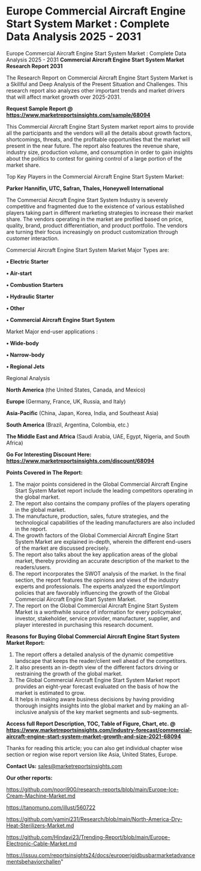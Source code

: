 # Europe Commercial Aircraft Engine Start System Market : Complete Data Analysis 2025 - 2031
Europe Commercial Aircraft Engine Start System Market : Complete Data Analysis 2025 - 2031
<strong>Commercial Aircraft Engine Start System Market Research Report 2031</strong>

The Research Report on Commercial Aircraft Engine Start System Market is a Skillful and Deep Analysis of the Present Situation and Challenges. This research report also analyzes other important trends and market drivers that will affect market growth over 2025-2031.

<strong>Request Sample Report @ <a href=https://www.marketreportsinsights.com/sample/68094>https://www.marketreportsinsights.com/sample/68094</a></strong>

This Commercial Aircraft Engine Start System market report aims to provide all the participants and the vendors will all the details about growth factors, shortcomings, threats, and the profitable opportunities that the market will present in the near future. The report also features the revenue share, industry size, production volume, and consumption in order to gain insights about the politics to contest for gaining control of a large portion of the market share.

Top Key Players in the Commercial Aircraft Engine Start System Market:

<strong>Parker Hannifin, UTC, Safran, Thales, Honeywell International</strong>

The Commercial Aircraft Engine Start System Industry is severely competitive and fragmented due to the existence of various established players taking part in different marketing strategies to increase their market share. The vendors operating in the market are profiled based on price, quality, brand, product differentiation, and product portfolio. The vendors are turning their focus increasingly on product customization through customer interaction.

Commercial Aircraft Engine Start System Market Major Types are:

<strong>• Electric Starter

• Air-start

• Combustion Starters

• Hydraulic Starter

• Other

• Commercial Aircraft Engine Start System</strong>

Market Major end-user applications :

<strong>• Wide-body

• Narrow-body

• Regional Jets</strong>

Regional Analysis

</u><strong><b>North America</b></strong> (the United States, Canada, and Mexico)

<strong><b>Europe </b></strong>(Germany, France, UK, Russia, and Italy)

<strong><b>Asia-Pacific</b></strong> (China, Japan, Korea, India, and Southeast Asia)

<strong><b>South America</b></strong> (Brazil, Argentina, Colombia, etc.)

<strong><b>The Middle East and Africa</b></strong> (Saudi Arabia, UAE, Egypt, Nigeria, and South Africa)

<strong>Go For Interesting Discount Here: <a href=https://www.marketreportsinsights.com/discount/68094>https://www.marketreportsinsights.com/discount/68094</a></strong>

<strong>Points Covered in The Report:</strong>
<ol>
  <li>The major points considered in the Global Commercial Aircraft Engine Start System Market report include the leading competitors operating in the global market.</li>
  <li>The report also contains the company profiles of the players operating in the global market.</li>
  <li>The manufacture, production, sales, future strategies, and the technological capabilities of the leading manufacturers are also included in the report.</li>
  <li>The growth factors of the Global Commercial Aircraft Engine Start System Market are explained in-depth, wherein the different end-users of the market are discussed precisely.</li>
  <li>The report also talks about the key application areas of the global market, thereby providing an accurate description of the market to the readers/users.</li>
  <li>The report incorporates the SWOT analysis of the market. In the final section, the report features the opinions and views of the industry experts and professionals. The experts analyzed the export/import policies that are favorably influencing the growth of the Global Commercial Aircraft Engine Start System Market.</li>
  <li>The report on the Global Commercial Aircraft Engine Start System Market is a worthwhile source of information for every policymaker, investor, stakeholder, service provider, manufacturer, supplier, and player interested in purchasing this research document.</li>
</ol>
<strong>Reasons for Buying Global Commercial Aircraft Engine Start System Market Report:</strong>

<ol>
  <li>The report offers a detailed analysis of the dynamic competitive landscape that keeps the reader/client well ahead of the competitors.</li>
  <li>It also presents an in-depth view of the different factors driving or restraining the growth of the global market.</li>
  <li>The Global Commercial Aircraft Engine Start System Market report provides an eight-year forecast evaluated on the basis of how the market is estimated to grow.</li>
  <li>It helps in making aware business decisions by having providing thorough insights insights into the global market and by making an all-inclusive analysis of the key market segments and sub-segments.</li>
</ol>
<strong>Access full Report Description, TOC, Table of Figure, Chart, etc. @ <a href=https://www.marketreportsinsights.com/industry-forecast/commercial-aircraft-engine-start-system-market-growth-and-size-2021-68094>https://www.marketreportsinsights.com/industry-forecast/commercial-aircraft-engine-start-system-market-growth-and-size-2021-68094</a></strong>


Thanks for reading this article; you can also get individual chapter wise section or region wise report version like Asia, United States, Europe.

<strong>Contact Us:</strong>
sales@marketreportsinsights.com

<strong>Our other reports:</strong>

<a href=https://github.com/noori900/research-reports/blob/main/Europe-Ice-Cream-Machine-Market.md>https://github.com/noori900/research-reports/blob/main/Europe-Ice-Cream-Machine-Market.md</a>

<a href=https://tanomuno.com/illust/560722>https://tanomuno.com/illust/560722</a>

<a href=https://github.com/yamini231/Research/blob/main/North-America-Dry-Heat-Sterilizers-Market.md>https://github.com/yamini231/Research/blob/main/North-America-Dry-Heat-Sterilizers-Market.md</a>

<a href=https://github.com/Hindavi23/Trending-Report/blob/main/Europe-Electronic-Cable-Market.md>https://github.com/Hindavi23/Trending-Report/blob/main/Europe-Electronic-Cable-Market.md</a>

<a href=https://issuu.com/reportsinsights24/docs/europerigidbusbarmarketadvancementsbehaviorchallen>https://issuu.com/reportsinsights24/docs/europerigidbusbarmarketadvancementsbehaviorchallen</a>"
